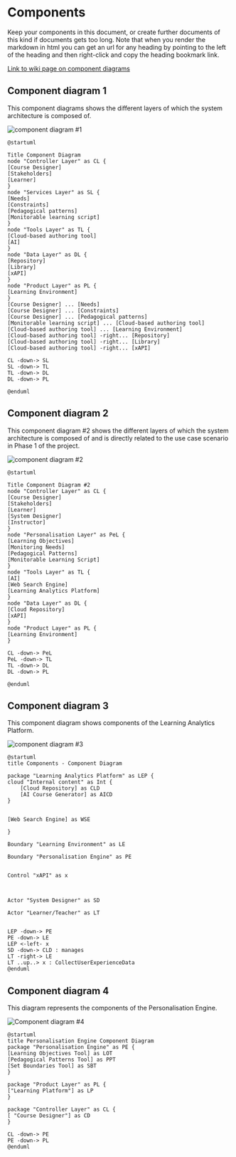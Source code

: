 # Components

Keep your components in this document, or create further documents of this kind if documents gets too long. Note that when you render the markdown in html you can get an url for any heading by pointing to the left of the heading and then right-click and copy the heading bookmark link. 

[Link to wiki page on component diagrams](https://github.sydney.edu.au/crli/EDPC5022-2019/wiki/Component-Diagrams) 

## Component diagram 1
This component diagrams shows the different layers of which the system architecture is composed of. 

![component diagram #1](https://www.plantuml.com/plantuml/img/dPF1QiCm38RlVWhJU_e8eoNPOP2DiEHMTb1haPevLf2LRcNitMUd7KbPAMMt_94__V9lUnK4M8REATLOSQXpwdhow4KN5bg6Jdaog1SvUM5o3bcNS4HUQ0WwB_MNskGqS41TOB2jHtvJcrhW7VVa37A8iaJWiV1zRbOZ7-mEmwnLFRPwGJI9Y6v16AoNf2eqq59hT-1q3oB8Flr-9c-56BPnR9Sih6zrsB7jPR9gYDpSfpcDx6WmsHO26Ws3x8aJAt5jxBj-cl0216PqCTAls5D8riUqERjb6By-rzMCh9ZCi9CPN8rm-JlfepzO9j_5h1Fr9qQzN2xrB95hrSkShg_vHthdvhT2kb4yqTVtUPFBsBPx6UcBYEzaffEu4pWTc8gtE3FquRE7U0jLFQccLCsaYb8LawfAfLReJNmwFm00)

```
@startuml

Title Component Diagram
node "Controller Layer" as CL {
[Course Designer]
[Stakeholders]
[Learner]
}
node "Services Layer" as SL {
[Needs]
[Constraints]
[Pedagogical patterns]
[Monitorable learning script]
}
node "Tools Layer" as TL {
[Cloud-based authoring tool]
[AI]
}
node "Data Layer" as DL {
[Repository]
[Library]
[xAPI]
}
node "Product Layer" as PL {
[Learning Environment]
}
[Course Designer] ... [Needs]
[Course Designer] ... [Constraints]
[Course Designer] ... [Pedagogical patterns]
[Monitorable learning script] ... [Cloud-based authoring tool]
[Cloud-based authoring tool] ... [Learning Environment]
[Cloud-based authoring tool] -right... [Repository]
[Cloud-based authoring tool] -right... [Library]
[Cloud-based authoring tool] -right... [xAPI]

CL -down-> SL
SL -down-> TL
TL -down-> DL
DL -down-> PL

@enduml
```

## Component diagram 2

This component diagram #2 shows the different layers of which the system architecture is composed of and is directly related to the use case scenario in Phase 1 of the project. 

![component diagram #2](https://www.plantuml.com/plantuml/img/LL9DJyCm3BtdLqJZl0i_06rgTvXKe6ALE4mxU8tf0gazEUwWGlntqZ5OE3x7xoClMKG5qQ4FnZHU0zg2-oCJajhIGoVGsvjRG-pGpWec5Gu1nLOmeimiH5jKzjDi2nuaeYqn-evGTcQxKNZ30mU74XEi4EHoC4R5FbzTKrGPMkK4lYvUTQ8nGV0Hr3DbXZMU7S-2dZhxk7_5Llq99vjx9fzqfla3efj6DJhekFCj15k3AWfbcx1FT_xJshJYZtfDqJ27c7atP-lbEl6VSMytYTSUx8ewJxZBCYrJyb5zcz86q1UM_gfPWa8cMVxq5tXmzWcF7ATKOnBxMDRhh0zXbohAU_XVmufENfZwz78JowHtcJj-f_dTr9YPMll5JMMQAoehKsQxbJ4B99T-n3S0)

```
@startuml

Title Component Diagram #2
node "Controller Layer" as CL {
[Course Designer]
[Stakeholders]
[Learner]
[System Designer]
[Instructor]
}
node "Personalisation Layer" as PeL {
[Learning Objectives]
[Monitoring Needs]
[Pedagogical Patterns]
[Monitorable Learning Script]
}
node "Tools Layer" as TL {
[AI]
[Web Search Engine]
[Learning Analytics Platform]
}
node "Data Layer" as DL {
[Cloud Repository]
[xAPI]
}
node "Product Layer" as PL {
[Learning Environment]
}

CL -down-> PeL
PeL -down-> TL
TL -down-> DL
DL -down-> PL

@enduml
```



## Component diagram 3

This component diagram shows components of the Learning Analytics Platform.

![component diagram #3](https://www.plantuml.com/plantuml/img/JPB1ReCm38RlUGgBE-nUJLKPe0c90nfCFLGxPAbBemK79M43LNlt6TPrvPJu-nq-77O-I1V6teYWWq78R3zOGWeUulyDv5fsJlP2359zo0uXgb0wqjH1IjBCGIiFjP7XP5qVWVHG5JLSG2XZnoD49GLq70HbUKLXZN0HBWBuEMHhx0K7wtMmRdvRU5RblpGjMMLq7k4P2Ptan1f8oomNtqA8mnxVeM4ZTOQ2EasuydrJY8K_sP6EqirtrWLzQcUf_tEfYljOZSvRrjLU1ctfUkOQh3aeCluAPmr4KrgNQtdYgaWLcq7Kp3vW3pbwtR7koflyXbS7T0yjIdM-ughbzcLayT5-KRnTNbCNjntRBV0nDdWACKm0eiblbES46-WbySLuKRKGEzsTmxMlXIGPXoJPSjk6vsWCgl3gqHNJW4uZASnba6A7TEJ_u0S0)

```
@startuml
title Components - Component Diagram

package "Learning Analytics Platform" as LEP { 
cloud "Internal content" as Int {
    [Cloud Repository] as CLD
    [AI Course Generator] as AICD
}


[Web Search Engine] as WSE

}

Boundary "Learning Environment" as LE

Boundary "Personalisation Engine" as PE


Control "xAPI" as x



Actor "System Designer" as SD

Actor "Learner/Teacher" as LT


LEP -down-> PE
PE -down-> LE
LEP <-left- x  
SD -down-> CLD : manages
LT -right-> LE
LT ..up..> x : CollectUserExperienceData
@enduml
```


## Component diagram 4

This diagram represents the components of the Personalisation Engine.

![Component diagram #4](https://www.plantuml.com/plantuml/img/RP11QyCm38Nl_XKYz_w5KPhqPgYXkPKTj4GptXofoCh66Fllirie6UmezDxJzxGlXchhafqbomI1j0XZJWKj2SEHOsA2NfQhCB71a30gBkwAqpj6Wkv_HmTO81pXsrqyeNBY2AUNDveiVL21KIG_Dua_ZUuIQCOeCKsO8Q0PAMya8LJ9cGmEilACchR-ys5qFsv3epAlau77Bz8xX6yGtOCYPBHNqQMxtm_mnzyBcqhEf9k8_XRHbgiMWe5AYbntjuH-Q05LiflbatTFjRMhnH-JTtlYkNtO_G80)

```
@startuml
title Personalisation Engine Component Diagram
package "Personalisation Engine" as PE {
[Learning Objectives Tool] as LOT
[Pedagogical Patterns Tool] as PPT
[Set Boundaries Tool] as SBT
}

package "Product Layer" as PL {
["Learning Platform"] as LP 
}

package "Controller Layer" as CL {
[ "Course Designer"] as CD
}

CL -down-> PE
PE -down-> PL
@enduml

```
